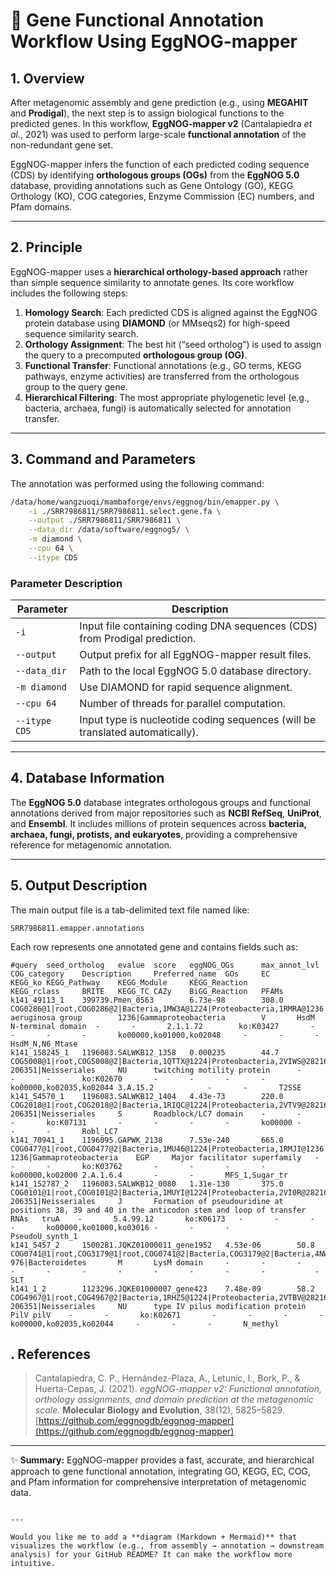 # 🧬 Gene Functional Annotation Workflow Using EggNOG-mapper

## 1. Overview

After metagenomic assembly and gene prediction (e.g., using **MEGAHIT** and **Prodigal**), the next step is to assign biological functions to the predicted genes.
In this workflow, **EggNOG-mapper v2** (Cantalapiedra *et al.*, 2021) was used to perform large-scale **functional annotation** of the non-redundant gene set.

EggNOG-mapper infers the function of each predicted coding sequence (CDS) by identifying **orthologous groups (OGs)** from the **EggNOG 5.0** database, providing annotations such as Gene Ontology (GO), KEGG Orthology (KO), COG categories, Enzyme Commission (EC) numbers, and Pfam domains.

---

## 2. Principle

EggNOG-mapper uses a **hierarchical orthology-based approach** rather than simple sequence similarity to annotate genes.
Its core workflow includes the following steps:

1. **Homology Search**: Each predicted CDS is aligned against the EggNOG protein database using **DIAMOND** (or MMseqs2) for high-speed sequence similarity search.
2. **Orthology Assignment**: The best hit (“seed ortholog”) is used to assign the query to a precomputed **orthologous group (OG)**.
3. **Functional Transfer**: Functional annotations (e.g., GO terms, KEGG pathways, enzyme activities) are transferred from the orthologous group to the query gene.
4. **Hierarchical Filtering**: The most appropriate phylogenetic level (e.g., bacteria, archaea, fungi) is automatically selected for annotation transfer.

---

## 3. Command and Parameters

The annotation was performed using the following command:

```bash
/data/home/wangzuoqi/mambaforge/envs/eggnog/bin/emapper.py \
    -i ./SRR7986811/SRR7986811.select.gene.fa \
    --output ./SRR7986811/SRR7986811 \
    --data_dir /data/software/eggnog5/ \
    -m diamond \
    --cpu 64 \
    --itype CDS
````

### Parameter Description

| Parameter     | Description                                                                   |
| ------------- | ----------------------------------------------------------------------------- |
| `-i`          | Input file containing coding DNA sequences (CDS) from Prodigal prediction.    |
| `--output`    | Output prefix for all EggNOG-mapper result files.                             |
| `--data_dir`  | Path to the local EggNOG 5.0 database directory.                              |
| `-m diamond`  | Use DIAMOND for rapid sequence alignment.                                     |
| `--cpu 64`    | Number of threads for parallel computation.                                   |
| `--itype CDS` | Input type is nucleotide coding sequences (will be translated automatically). |

---

## 4. Database Information

The **EggNOG 5.0** database integrates orthologous groups and functional annotations derived from major repositories such as **NCBI RefSeq**, **UniProt**, and **Ensembl**.
It includes millions of protein sequences across **bacteria, archaea, fungi, protists, and eukaryotes**, providing a comprehensive reference for metagenomic annotation.


---

## 5. Output Description

The main output file is a tab-delimited text file named like:

```
SRR7986811.emapper.annotations
```

Each row represents one annotated gene and contains fields such as:

```
#query  seed_ortholog   evalue  score   eggNOG_OGs      max_annot_lvl   COG_category    Description     Preferred_name  GOs     EC      KEGG_ko KEGG_Pathway    KEGG_Module     KEGG_Reaction       KEGG_rclass     BRITE   KEGG_TC CAZy    BiGG_Reaction   PFAMs
k141_49113_1    399739.Pmen_0563        6.73e-98        308.0   COG0286@1|root,COG0286@2|Bacteria,1MW3A@1224|Proteobacteria,1RMRA@1236|Gammaproteobacteria,1YG4S@136841|Pseudomonas aeruginosa group        1236|Gammaproteobacteria        V       HsdM N-terminal domain  -       -       2.1.1.72        ko:K03427       -       -       -       -       ko00000,ko01000,ko02048     -       -       -       HsdM_N,N6_Mtase
k141_158245_1   1196083.SALWKB12_1358   0.000235        44.7    COG5008@1|root,COG5008@2|Bacteria,1QTTX@1224|Proteobacteria,2VIWS@28216|Betaproteobacteria,2KQ1N@206351|Neisseriales        206351|Neisseriales     NU      twitching motility protein      -       -       -       ko:K02670       -       -       -       -       ko00000,ko02035,ko02044 3.A.15.2            -       -       T2SSE
k141_54570_1    1196083.SALWKB12_1404   4.43e-73        220.0   COG2018@1|root,COG2018@2|Bacteria,1RIQC@1224|Proteobacteria,2VTV9@28216|Betaproteobacteria,2KREG@206351|Neisseriales        206351|Neisseriales     S       Roadblock/LC7 domain    -       -       -       ko:K07131       -       -       -       -       ko00000 -       -       -       Robl_LC7
k141_70941_1    1196095.GAPWK_2138      7.53e-240       665.0   COG0477@1|root,COG0477@2|Bacteria,1MU46@1224|Proteobacteria,1RMJI@1236|Gammaproteobacteria      1236|Gammaproteobacteria    EGP     Major facilitator superfamily   -       -       -       ko:K03762       -       -       -       -       ko00000,ko02000 2.A.1.6.4       -       -       MFS_1,Sugar_tr
k141_152787_2   1196083.SALWKB12_0080   1.31e-130       375.0   COG0101@1|root,COG0101@2|Bacteria,1MUYI@1224|Proteobacteria,2VI0R@28216|Betaproteobacteria,2KPYY@206351|Neisseriales        206351|Neisseriales     J       Formation of pseudouridine at positions 38, 39 and 40 in the anticodon stem and loop of transfer RNAs   truA    -       5.4.99.12       ko:K06173   -       -       -       -       ko00000,ko01000,ko03016 -       -       -       PseudoU_synth_1
k141_5457_2     1500281.JQKZ01000011_gene1952   4.53e-06        50.8    COG0741@1|root,COG3179@1|root,COG0741@2|Bacteria,COG3179@2|Bacteria,4NWM0@976|Bacteroidetes,1IIYH@117743|Flavobacteriia,3ZUK5@59732|Chryseobacterium        976|Bacteroidetes       M       LysM domain     -       -       -       -       -       -       -       -       -       -       -           -       SLT
k141_1_2        1123296.JQKE01000007_gene423    7.48e-09        58.2    COG4967@1|root,COG4967@2|Bacteria,1RHZ5@1224|Proteobacteria,2VTBV@28216|Betaproteobacteria,2KS05@206351|Neisseriales        206351|Neisseriales     NU      type IV pilus modification protein PilV pilV    -       -       ko:K02671       -       -       -       -       ko00000,ko02035,ko02044     -       -       -       N_methyl
```

## . References

> Cantalapiedra, C. P., Hernández-Plaza, A., Letunic, I., Bork, P., & Huerta-Cepas, J. (2021).
> *eggNOG-mapper v2: Functional annotation, orthology assignments, and domain prediction at the metagenomic scale.*
> **Molecular Biology and Evolution**, 38(12), 5825–5829.
> [https://github.com/eggnogdb/eggnog-mapper](https://github.com/eggnogdb/eggnog-mapper)

---

✨ **Summary:**
EggNOG-mapper provides a fast, accurate, and hierarchical approach to gene functional annotation, integrating GO, KEGG, EC, COG, and Pfam information for comprehensive interpretation of metagenomic data.

```

---

Would you like me to add a **diagram (Markdown + Mermaid)** that visualizes the workflow (e.g., from assembly → annotation → downstream analysis) for your GitHub README? It can make the workflow more intuitive.
```
